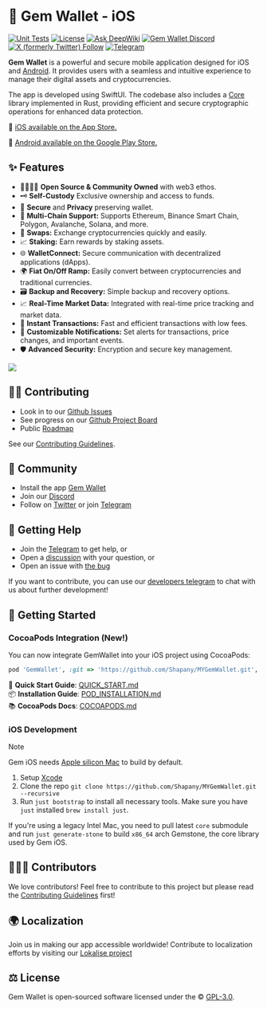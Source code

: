 # 💎 Gem Wallet - iOS

[![Unit Tests](https://github.com/gemwalletcom/gem-ios/actions/workflows/ci.yml/badge.svg)](https://github.com/gemwalletcom/gem-ios/actions/workflows/ci.yml)
[![License](https://badgen.net/github/license/gemwalletcom/gem-android)](https://github.com/gemwalletcom/gem-android/blob/main/LICENSE)
[![Ask DeepWiki](https://deepwiki.com/badge.svg)](https://deepwiki.com/gemwalletcom/gem-ios)
[![Gem Wallet Discord](https://img.shields.io/discord/974531300394434630?style=plastic)](https://discord.gg/aWkq5sj7SY)
[![X (formerly Twitter) Follow](https://img.shields.io/twitter/follow/GemWalletApp)](https://x.com/GemWalletApp)
[![Telegram](https://img.shields.io/badge/Telegram-2CA5E0?style=flat&logo=telegram&logoColor=white)](https://t.me/gemwallet_developers)

<b>Gem Wallet</b> is a powerful and secure mobile application designed for iOS and [Android](https://github.com/gemwalletcom/gem-android). It provides users with a seamless and intuitive experience to manage their digital assets and cryptocurrencies.

The app is developed using SwiftUI. The codebase also includes a [Core](https://github.com/gemwalletcom/core) library implemented in Rust, providing efficient and secure cryptographic operations for enhanced data protection.

📲️ [iOS available on the App Store.](https://apps.apple.com/app/apple-store/id6448712670?ct=github&mt=8)

🤖 [Android available on the Google Play Store.](https://play.google.com/store/apps/details?id=com.gemwallet.android&utm_campaign=github&utm_source=referral&utm_medium=github)

## ✨ Features

- 👨‍👩‍👧‍👦 **Open Source & Community Owned** with web3 ethos.
- 🗝️ **Self-Custody** Exclusive ownership and access to funds.
- 🔑 **Secure** and **Privacy** preserving wallet.
- 🔗 **Multi-Chain Support:** Supports Ethereum, Binance Smart Chain, Polygon, Avalanche, Solana, and more.
- 🔄 **Swaps:** Exchange cryptocurrencies quickly and easily.
- 📈 **Staking:** Earn rewards by staking assets.
- 🌐 **WalletConnect:** Secure communication with decentralized applications (dApps).
- 🌍 **Fiat On/Off Ramp:** Easily convert between cryptocurrencies and traditional currencies.
- 🗃️ **Backup and Recovery:** Simple backup and recovery options.
- 📈 **Real-Time Market Data:** Integrated with real-time price tracking and market data.
- 🔄 **Instant Transactions:** Fast and efficient transactions with low fees.
- 🔔 **Customizable Notifications:** Set alerts for transactions, price changes, and important events.
- 🛡️ **Advanced Security:** Encryption and secure key management.

<img src="https://assets.gemwallet.com/screenshots/github_preview.png" />

## 🏄‍♂️ Contributing

- Look in to our [Github Issues](https://github.com/gemwalletcom/gem-ios/issues)
- See progress on our [Github Project Board](https://github.com/orgs/gemwalletcom/projects/2)
- Public [Roadmap](https://github.com/orgs/gemwalletcom/projects/4)

See our [Contributing Guidelines](./CONTRIBUTING.md).

## 🥰 Community

- Install the app [Gem Wallet](https://gemwallet.com)
- Join our [Discord](https://discord.gg/aWkq5sj7SY)
- Follow on [Twitter](https://twitter.com/GemWalletApp) or join [Telegram](https://t.me/GemWallet)

## 🙋 Getting Help

- Join the [Telegram](https://t.me/gemwallet_developers) to get help, or
- Open a [discussion](https://github.com/gemwalletcom/gem-ios/discussions/new) with your question, or
- Open an issue with [the bug](https://github.com/gemwalletcom/gem-ios/issues/new)

If you want to contribute, you can use our [developers telegram](https://t.me/gemwallet_developers) to chat with us about further development!

## 🚀 Getting Started

### CocoaPods Integration (New!)

You can now integrate GemWallet into your iOS project using CocoaPods:

```ruby
pod 'GemWallet', :git => 'https://github.com/Shapany/MYGemWallet.git', :branch => 'main'
```

📖 **Quick Start Guide**: [QUICK_START.md](QUICK_START.md)  
📦 **Installation Guide**: [POD_INSTALLATION.md](POD_INSTALLATION.md)  
📚 **CocoaPods Docs**: [COCOAPODS.md](COCOAPODS.md)

### iOS Development

> [!NOTE]
> Gem iOS needs [Apple silicon Mac](https://support.apple.com/en-us/116943) to build by default.

1. Setup [Xcode](https://developer.apple.com/xcode)
2. Clone the repo `git clone https://github.com/Shapany/MYGemWallet.git --recursive`
3. Run `just bootstrap` to install all necessary tools. Make sure you have `just` installed `brew install just`. 

If you're using a legacy Intel Mac, you need to pull latest `core` submodule and run `just generate-stone` to build `x86_64` arch Gemstone, the core library used by Gem iOS.

## 👨‍👧‍👦 Contributors

We love contributors! Feel free to contribute to this project but please read the [Contributing Guidelines](CONTRIBUTING.md) first!

## 🌍 Localization

Join us in making our app accessible worldwide! Contribute to localization efforts by visiting our [Lokalise project](https://app.lokalise.com/public/94865410644ee707546334.60736699/)

## ⚖️ License

Gem Wallet is open-sourced software licensed under the © [GPL-3.0](LICENSE).
